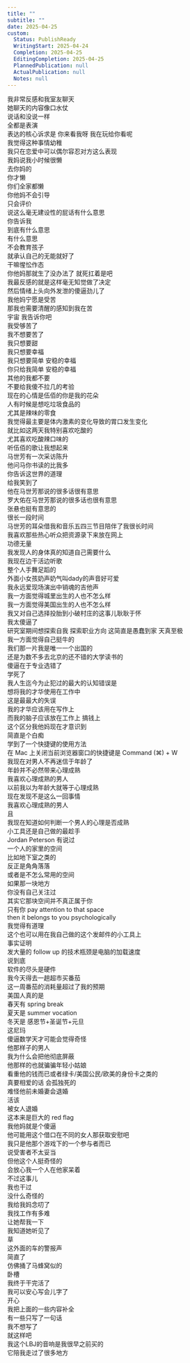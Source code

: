```yaml
---
title: ""
subtitle: ""
date: 2025-04-25
custom:
  Status: PublishReady
  WritingStart: 2025-04-24
  Completion: 2025-04-25
  EditingCompletion: 2025-04-25
  PlannedPublication: null
  ActualPublication: null
  Notes: null
---          
```

我非常反感和我室友聊天        
她聊天的内容像口水仗        
说话和没说一样        
全都是表演        
表达的核心诉求是 你来看我呀 我在玩给你看呢        
我觉得这种事情幼稚          
我只在恋爱中可以偶尔容忍对方这么表现          
我妈说我小时候很懒        
去你妈的        
你才懒        
你们全家都懒          
你他妈不会引导        
只会评价        
说这么毫无建设性的屁话有什么意思        
你告诉我        
到底有什么意思        
有什么意思          
不会教育孩子        
就承认自己的无能就好了        
干嘛惺忪作态          
你他妈那就生了没办法了 就死扛着是吧        
我最反感的就是这样毫无知觉做了决定        
然后情绪上头向外发泄的傻逼劲儿了          
我他妈宁愿是受苦        
那我也需要清醒的感知到我在苦        
宇宙 我告诉你吧        
我受够苦了        
我不想要苦了        
我只想要甜        
我只想要幸福        
我只想要简单 安稳的幸福        
你只给我简单 安稳的幸福        
其他的我都不要        
不要给我傻不拉几的考验          
现在的心情是伍佰的你是我的花朵        
人有时候是想吃垃圾食品的        
尤其是辣味的零食        
我觉得最主要是体内激素的变化导致的胃口发生变化        
就比如这两天我特别喜欢吃酸的        
尤其喜欢吃酸辣口味的          
听伍佰的歌让我想起来        
马世芳有一次采访陈升        
他问马你书读的比我多        
你告诉这世界的道理        
给我笑到了        
他在马世芳那说的很多话很有意思        
罗大佑在马世芳那说的很多话也很有意思        
张悬也挺有意思的          
很长一段时间        
马世芳的耳朵借我和音乐五四三节目陪伴了我很长时间        
我喜欢那些热心听众把资源录下来放在网上        
功德无量          
我发现人的身体真的知道自己需要什么        
我现在边干活边听歌        
整个人手舞足蹈的          
外面小女孩奶声奶气叫dady的声音好可爱          
我永远爱现场演出中销魂的吉他声          
我一方面觉得城里出生的人也不怎么样        
我一方面觉得美国出生的人也不怎么样        
我又对自己选择投胎到小破村庄的这事儿耿耿于怀          
我太傻逼了        
研究室期间想探索自我 探索职业方向 这简直是愚蠢到家 天真至极          
我一方面觉得自己挺牛的        
我们那一片我是唯一一个出国的        
还是为数不多去北京的还不错的大学读书的        
傻逼在于专业选错了        
学死了          
我人生迄今为止犯过的最大的认知错误是        
想将我的才华使用在工作中        
这是最最大的失误          
我的才华应该用在写作上        
而我的脑子应该放在工作上 搞钱上        
这个区分我他妈现在才意识到        
简直是个白痴          
学到了一个快捷键的使用方法        
在 Mac 上关闭当前浏览器窗口的快捷键是 Command (⌘) + W          
我现在对男人不再迷信于年龄了        
年龄并不必然带来心理成熟        
我喜欢心理成熟的男人        
以前我以为年龄大就等于心理成熟        
现在发现不是这么一回事情        
我喜欢心理成熟的男人        
且        
我现在知道如何判断一个男人的心理是否成熟          
小工具还是自己做的最趁手          
Jordan Peterson 有说过        
一个人的家里的空间        
比如地下室之类的        
反正是角角落落        
或者是不怎么常用的空间        
如果那一块地方        
你没有自己关注过        
其实它那块空间并不真正属于你        
只有你 pay attention to that space        
then it belongs to you psychologically        
我觉得有道理        
这个也可以用在我自己做的这个发邮件的小工具上          
事实证明        
发大量的 follow up 的技术瓶颈是电脑的加载速度        
说到底        
软件的尽头是硬件          
我今天得去一趟超市买番茄        
这一周番茄的消耗量超过了我的预期          
美国人真的是        
春天有 spring break        
夏天是 summer vocation        
冬天是 感恩节+圣诞节+元旦        
这尼玛          
傻逼数学天才可能会觉得奇怪        
他那样子的男人        
我为什么会把他彻底屏蔽        
他那样的也就骗骗年轻小姑娘        
看重他的钱而已或者绿卡/美国公民/欧美的身份卡之类的        
真要相爱的话 会孤独死的        
难怪他前未婚妻会退婚        
活该          
被女人退婚        
这本来是巨大的 red flag        
我他妈就是个傻逼        
他可能用这个借口在不同的女人那获取安慰吧        
我只是他那个游戏下的一个参与者而已        
说受害者不太妥当          
但他这个人挺奇怪的        
会放心我一个人在他家呆着        
不过这事儿        
我也干过        
没什么奇怪的          
我给我妈念叨了        
我找工作有多难        
让她帮我一下        
我知道她听见了          
草        
这外面的车的警报声        
简直了        
仿佛捅了马蜂窝似的          
卧槽        
我终于干完活了        
我可以安心写会儿字了        
开心        
我把上面的一些内容补全        
有一些只写了一句话        
我不想写了        
就这样吧          
我这个LBJ的音响是我很早之前买的        
它陪我走过了很多地方          
      